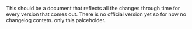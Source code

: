 This should be a document that reflects all the changes through time for every version that comes out. There is no official version yet so for now no changelog contetn. only this palceholder.